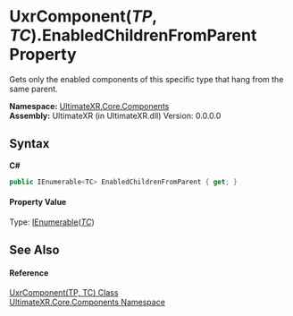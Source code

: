 # UxrComponent(*TP*, *TC*).EnabledChildrenFromParent Property 
 

Gets only the enabled components of this specific type that hang from the same parent.

**Namespace:**&nbsp;<a href="N_UltimateXR_Core_Components">UltimateXR.Core.Components</a><br />**Assembly:**&nbsp;UltimateXR (in UltimateXR.dll) Version: 0.0.0.0

## Syntax

**C#**<br />
``` C#
public IEnumerable<TC> EnabledChildrenFromParent { get; }
```


#### Property Value
Type: <a href="https://docs.microsoft.com/dotnet/api/system.collections.generic.ienumerable-1" target="_blank" rel="noopener noreferrer">IEnumerable</a>(<a href="T_UltimateXR_Core_Components_UxrComponent_2">*TC*</a>)

## See Also


#### Reference
<a href="T_UltimateXR_Core_Components_UxrComponent_2">UxrComponent(TP, TC) Class</a><br /><a href="N_UltimateXR_Core_Components">UltimateXR.Core.Components Namespace</a><br />